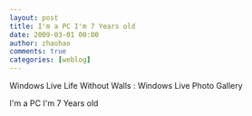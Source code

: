```yaml
---
layout: post
title: I'm a PC I'm 7 Years old
date: 2009-03-01 00:00
author: zhaohao
comments: true
categories: [weblog]
---
```

Windows Live Life Without Walls : Windows Live Photo Gallery

I'm a PC I'm 7 Years old
